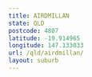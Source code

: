 ```yaml
---
title: AIRDMILLAN
state: QLD
postcode: 4807
latitude: -19.914965
longitude: 147.133033
url: /qld/airdmillan/
layout: suburb
---
```

